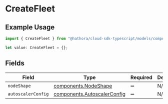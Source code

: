# CreateFleet

## Example Usage

```typescript
import { CreateFleet } from "@hathora/cloud-sdk-typescript/models/components";

let value: CreateFleet = {};
```

## Fields

| Field                                                                      | Type                                                                       | Required                                                                   | Description                                                                |
| -------------------------------------------------------------------------- | -------------------------------------------------------------------------- | -------------------------------------------------------------------------- | -------------------------------------------------------------------------- |
| `nodeShape`                                                                | [components.NodeShape](../../models/components/nodeshape.md)               | :heavy_minus_sign:                                                         | N/A                                                                        |
| `autoscalerConfig`                                                         | [components.AutoscalerConfig](../../models/components/autoscalerconfig.md) | :heavy_minus_sign:                                                         | N/A                                                                        |